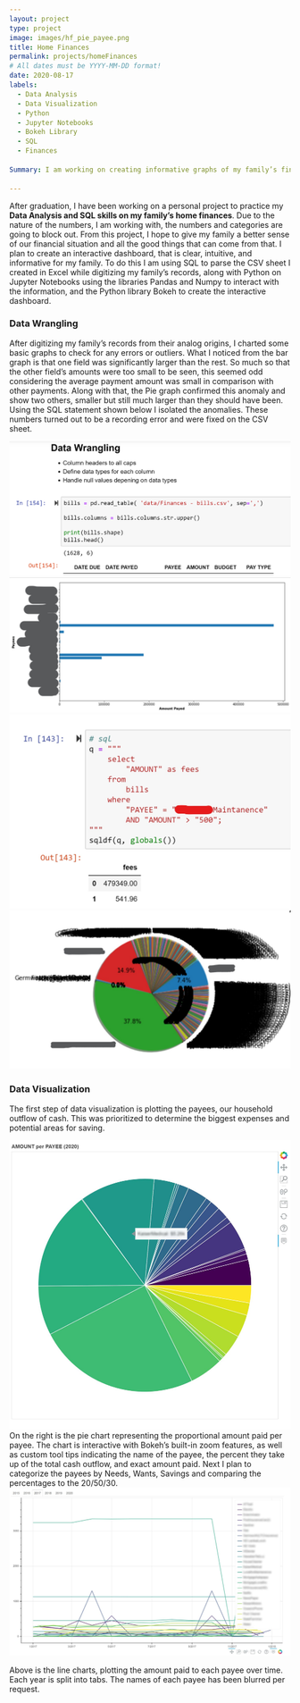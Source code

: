 ```yaml
---
layout: project
type: project
image: images/hf_pie_payee.png
title: Home Finances  
permalink: projects/homeFinances
# All dates must be YYYY-MM-DD format!
date: 2020-08-17
labels:
  - Data Analysis
  - Data Visualization 
  - Python
  - Jupyter Notebooks
  - Bokeh Library 
  - SQL
  - Finances

Summary: I am working on creating informative graphs of my family’s financial situation using the skills I learned from  UH’s Data Analysis class. 

---
```

After graduation, I have been working on a personal project to practice my **Data Analysis and SQL skills on my family’s home finances**. Due to the nature of the numbers, I am working with, the numbers and categories are going to block out. From this project, I hope to give my family a better sense of our financial situation and all the good things that can come from that. I plan to create an interactive dashboard, that is clear, intuitive, and informative for my family. To do this I am using SQL to parse the CSV sheet I created in Excel while digitizing my family’s records, along with Python on Jupyter Notebooks using the libraries Pandas and Numpy to interact with the information, and the Python library Bokeh to create the interactive dashboard. 

### Data Wrangling
After digitizing my family’s records from their analog origins, I charted some basic graphs to check for any errors or outliers. What I noticed from the bar graph is that one field was significantly larger than the rest. So much so that the other field’s amounts were too small to be seen, this seemed odd considering the average payment amount was small in comparison with other payments. Along with that, the Pie graph confirmed this anomaly and show two others, smaller but still much larger than they should have been.  Using the SQL statement shown below I isolated the anomalies. These numbers turned out to be a recording error and were fixed on the CSV sheet. 

<div class="ui medium rounded images">
  <img class="ui image" src="../images/HF_dataWrangling.png">
  <img class="ui image" src="../images/HF_Bar Graph Outlyers Consored.jpg"> 
  <img class="ui image" src="../images/HF_SQL Find Typo Censored.jpg">
  <img class="ui image" src="../images/HF_Pie Chart Glitch Censored.jpg">
</div>
 
### Data Visualization

The first step of data visualization is plotting the payees, our household outflow of cash. This was prioritized to determine the biggest expenses and potential areas for saving. 

<img class="ui image medium right" src="../images/hf_pie_payees_censored.jpg"> 
On the right is the pie chart representing the proportional amount paid per payee. The chart is interactive with Bokeh’s built-in zoom features, as well as custom tool tips indicating the name of the payee, the percent they take up of the total cash outflow, and exact amount paid. Next I plan to categorize the payees by Needs, Wants, Savings and comparing the percentages to the 20/50/30. 

<img class="ui image" src="../images/hf_line_payees_censored.jpg"> 

Above is the line charts, plotting the amount paid to each payee over time. Each year is split into tabs. The names of each payee has been blurred per request. 

